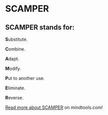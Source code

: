 # SCAMPER

## SCAMPER stands for:

**S**ubstitute.

**C**ombine.

**A**dapt.

**M**odify.

**P**ut to another use.

**E**liminate.

**R**everse.

[Read more about SCAMPER](https://www.mindtools.com/pages/article/newCT\_02.htm) on mindtools.com!
